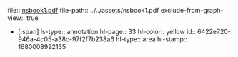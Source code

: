 file:: [nsbook1.pdf](../../assets/book1.pdf)
file-path:: ../../assets/nsbook1.pdf
exclude-from-graph-view:: true

- [:span]
  ls-type:: annotation
  hl-page:: 33
  hl-color:: yellow
  id:: 6422e720-946a-4c05-a38c-97f2f7b238a6
  hl-type:: area
  hl-stamp:: 1680008992135
